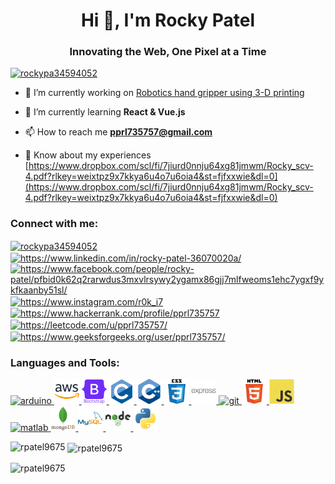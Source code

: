 <h1 align="center">Hi 👋, I'm Rocky Patel</h1>
<h3 align="center">Innovating the Web, One Pixel at a Time</h3>

<p align="left"> <a href="https://twitter.com/rockypa34594052" target="blank"><img src="https://img.shields.io/twitter/follow/rockypa34594052?logo=twitter&style=for-the-badge" alt="rockypa34594052" /></a> </p>

- 🔭 I’m currently working on [Robotics hand gripper using 3-D printing](https://github.com/Rpatel9675/Robotics-Hand-Gripper)

- 🌱 I’m currently learning **React & Vue.js**

- 📫 How to reach me **pprl735757@gmail.com**

- 📄 Know about my experiences [https://www.dropbox.com/scl/fi/7jiurd0nnju64xg81jmwm/Rocky_scv-4.pdf?rlkey=weixtpz9x7kkya6u4o7u6oia4&st=fjfxxwie&dl=0](https://www.dropbox.com/scl/fi/7jiurd0nnju64xg81jmwm/Rocky_scv-4.pdf?rlkey=weixtpz9x7kkya6u4o7u6oia4&st=fjfxxwie&dl=0)

<h3 align="left">Connect with me:</h3>
<p align="left">
<a href="https://twitter.com/rockypa34594052" target="blank"><img align="center" src="https://raw.githubusercontent.com/rahuldkjain/github-profile-readme-generator/master/src/images/icons/Social/twitter.svg" alt="rockypa34594052" height="30" width="40" /></a>
<a href="https://linkedin.com/in/https://www.linkedin.com/in/rocky-patel-36070020a/" target="blank"><img align="center" src="https://raw.githubusercontent.com/rahuldkjain/github-profile-readme-generator/master/src/images/icons/Social/linked-in-alt.svg" alt="https://www.linkedin.com/in/rocky-patel-36070020a/" height="30" width="40" /></a>
<a href="https://fb.com/https://www.facebook.com/people/rocky-patel/pfbid0k62q2rarwdus3mxvlrsywy2ygamx86gjj7mlfweoms1ehc7ygxf9ykfkaanby51sl/" target="blank"><img align="center" src="https://raw.githubusercontent.com/rahuldkjain/github-profile-readme-generator/master/src/images/icons/Social/facebook.svg" alt="https://www.facebook.com/people/rocky-patel/pfbid0k62q2rarwdus3mxvlrsywy2ygamx86gjj7mlfweoms1ehc7ygxf9ykfkaanby51sl/" height="30" width="40" /></a>
<a href="https://instagram.com/https://www.instagram.com/r0k_i7" target="blank"><img align="center" src="https://raw.githubusercontent.com/rahuldkjain/github-profile-readme-generator/master/src/images/icons/Social/instagram.svg" alt="https://www.instagram.com/r0k_i7" height="30" width="40" /></a>
<a href="https://www.hackerrank.com/https://www.hackerrank.com/profile/pprl735757" target="blank"><img align="center" src="https://raw.githubusercontent.com/rahuldkjain/github-profile-readme-generator/master/src/images/icons/Social/hackerrank.svg" alt="https://www.hackerrank.com/profile/pprl735757" height="30" width="40" /></a>
<a href="https://www.leetcode.com/https://leetcode.com/u/pprl735757/" target="blank"><img align="center" src="https://raw.githubusercontent.com/rahuldkjain/github-profile-readme-generator/master/src/images/icons/Social/leet-code.svg" alt="https://leetcode.com/u/pprl735757/" height="30" width="40" /></a>
<a href="https://auth.geeksforgeeks.org/user/https://www.geeksforgeeks.org/user/pprl735757/" target="blank"><img align="center" src="https://raw.githubusercontent.com/rahuldkjain/github-profile-readme-generator/master/src/images/icons/Social/geeks-for-geeks.svg" alt="https://www.geeksforgeeks.org/user/pprl735757/" height="30" width="40" /></a>
</p>

<h3 align="left">Languages and Tools:</h3>
<p align="left"> <a href="https://www.arduino.cc/" target="_blank" rel="noreferrer"> <img src="https://cdn.worldvectorlogo.com/logos/arduino-1.svg" alt="arduino" width="40" height="40"/> </a> <a href="https://aws.amazon.com" target="_blank" rel="noreferrer"> <img src="https://raw.githubusercontent.com/devicons/devicon/master/icons/amazonwebservices/amazonwebservices-original-wordmark.svg" alt="aws" width="40" height="40"/> </a> <a href="https://getbootstrap.com" target="_blank" rel="noreferrer"> <img src="https://raw.githubusercontent.com/devicons/devicon/master/icons/bootstrap/bootstrap-plain-wordmark.svg" alt="bootstrap" width="40" height="40"/> </a> <a href="https://www.cprogramming.com/" target="_blank" rel="noreferrer"> <img src="https://raw.githubusercontent.com/devicons/devicon/master/icons/c/c-original.svg" alt="c" width="40" height="40"/> </a> <a href="https://www.w3schools.com/cpp/" target="_blank" rel="noreferrer"> <img src="https://raw.githubusercontent.com/devicons/devicon/master/icons/cplusplus/cplusplus-original.svg" alt="cplusplus" width="40" height="40"/> </a> <a href="https://www.w3schools.com/css/" target="_blank" rel="noreferrer"> <img src="https://raw.githubusercontent.com/devicons/devicon/master/icons/css3/css3-original-wordmark.svg" alt="css3" width="40" height="40"/> </a> <a href="https://expressjs.com" target="_blank" rel="noreferrer"> <img src="https://raw.githubusercontent.com/devicons/devicon/master/icons/express/express-original-wordmark.svg" alt="express" width="40" height="40"/> </a> <a href="https://git-scm.com/" target="_blank" rel="noreferrer"> <img src="https://www.vectorlogo.zone/logos/git-scm/git-scm-icon.svg" alt="git" width="40" height="40"/> </a> <a href="https://www.w3.org/html/" target="_blank" rel="noreferrer"> <img src="https://raw.githubusercontent.com/devicons/devicon/master/icons/html5/html5-original-wordmark.svg" alt="html5" width="40" height="40"/> </a> <a href="https://developer.mozilla.org/en-US/docs/Web/JavaScript" target="_blank" rel="noreferrer"> <img src="https://raw.githubusercontent.com/devicons/devicon/master/icons/javascript/javascript-original.svg" alt="javascript" width="40" height="40"/> </a> <a href="https://www.mathworks.com/" target="_blank" rel="noreferrer"> <img src="https://upload.wikimedia.org/wikipedia/commons/2/21/Matlab_Logo.png" alt="matlab" width="40" height="40"/> </a> <a href="https://www.mongodb.com/" target="_blank" rel="noreferrer"> <img src="https://raw.githubusercontent.com/devicons/devicon/master/icons/mongodb/mongodb-original-wordmark.svg" alt="mongodb" width="40" height="40"/> </a> <a href="https://www.mysql.com/" target="_blank" rel="noreferrer"> <img src="https://raw.githubusercontent.com/devicons/devicon/master/icons/mysql/mysql-original-wordmark.svg" alt="mysql" width="40" height="40"/> </a> <a href="https://nodejs.org" target="_blank" rel="noreferrer"> <img src="https://raw.githubusercontent.com/devicons/devicon/master/icons/nodejs/nodejs-original-wordmark.svg" alt="nodejs" width="40" height="40"/> </a> <a href="https://www.python.org" target="_blank" rel="noreferrer"> <img src="https://raw.githubusercontent.com/devicons/devicon/master/icons/python/python-original.svg" alt="python" width="40" height="40"/> </a> </p>

<p><img align="left" src="https://github-readme-stats.vercel.app/api/top-langs?username=rpatel9675&show_icons=true&locale=en&layout=compact" alt="rpatel9675" /></p>

<p>&nbsp;<img align="center" src="https://github-readme-stats.vercel.app/api?username=rpatel9675&show_icons=true&locale=en" alt="rpatel9675" /></p>

<p><img align="center" src="https://github-readme-streak-stats.herokuapp.com/?user=rpatel9675&" alt="rpatel9675" /></p>

